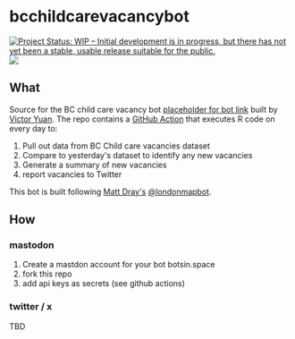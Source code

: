 # bcchildcarevacancybot

[![Project Status: WIP – Initial development is in progress, but there has not yet been a stable, usable release suitable for the public.](https://www.repostatus.org/badges/latest/wip.svg)](https://www.repostatus.org/#wip)
[![](https://img.shields.io/badge/@bcchildcarebot@botsin.space-white?style=flat&labelColor=purple&logo=Mastodon&logoColor=white)](https://botsin.space/@bcchildcarebot)

## What

Source for the BC child care vacancy bot [placeholder for bot link]() built by [Victor Yuan](https://victoryuan.com). The repo contains a [GitHub Action](https://github.com/features/actions) that executes R code on every day to:

1. Pull out data from BC Child care vacancies dataset
2. Compare to yesterday's dataset to identify any new vacancies
3. Generate a summary of new vacancies
4. report vacancies to Twitter

This bot is built following [Matt Dray's](https://www.matt-dray.com) [@londonmapbot](https://www.twitter.com/londonmapbot).

## How

### mastodon 

1. Create a mastdon account for your bot botsin.space
2. fork this repo
3. add api keys as secrets (see github actions)

### twitter / x

TBD
